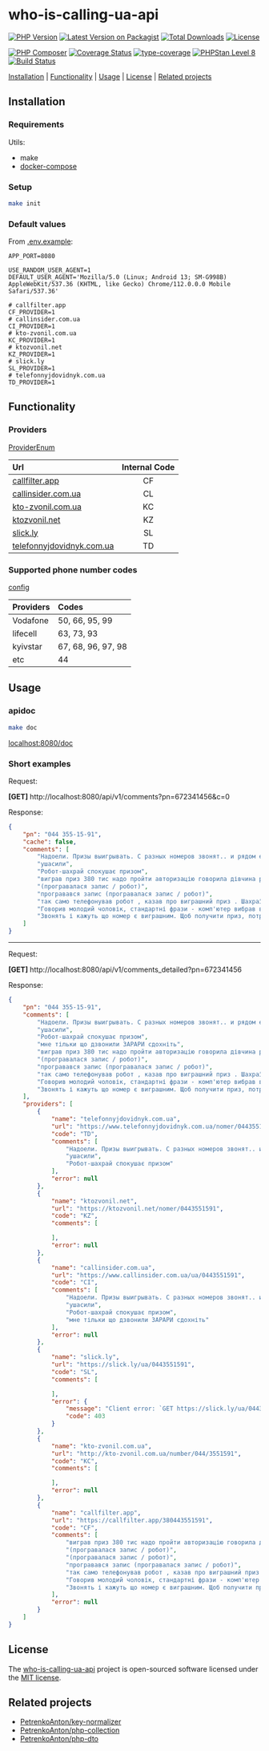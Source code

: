 # who-is-calling-ua-api

[![PHP Version](https://img.shields.io/packagist/php-v/petrenkoanton/who-is-calling-ua-api)](https://packagist.org/packages/petrenkoanton/who-is-calling-ua-api)
[![Latest Version on Packagist](https://img.shields.io/packagist/v/petrenkoanton/who-is-calling-ua-api.svg)](https://packagist.org/packages/petrenkoanton/who-is-calling-ua-api)
[![Total Downloads](https://img.shields.io/packagist/dt/petrenkoanton/who-is-calling-ua-api.svg)](https://packagist.org/packages/petrenkoanton/who-is-calling-ua-api)
[![License](https://img.shields.io/packagist/l/petrenkoanton/who-is-calling-ua-api)](https://packagist.org/packages/petrenkoanton/who-is-calling-ua-api)

[![PHP Composer](https://github.com/petrenkoanton/who-is-calling-ua-api/actions/workflows/tests.yml/badge.svg)](https://github.com/petrenkoanton/who-is-calling-ua-api/actions/workflows/tests.yml)
[![Coverage Status](https://coveralls.io/repos/github/PetrenkoAnton/who-is-calling-ua-api/badge.svg?branch=main)](https://coveralls.io/github/PetrenkoAnton/who-is-calling-ua-api?branch=main)
[![type-coverage](https://shepherd.dev/github/petrenkoanton/who-is-calling-ua-api/coverage.svg)](https://shepherd.dev/github/petrenkoanton/who-is-calling-ua-api)
[![PHPStan Level 8](https://img.shields.io/badge/PHPStan-Level%208-brightgreen)](https://github.com/petrenkoanton/who-is-calling-ua-api)
[![Build Status](https://github.com/petrenkoanton/who-is-calling-ua-api/workflows/coding-style/badge.svg)](https://github.com/petrenkoanton/who-is-calling-ua-api/actions)

[Installation](#installation) | [Functionality](#functionality) | [Usage](#usage) | [License](#license) | [Related projects](#related-projects)

## Installation

### Requirements

Utils:
- make
- [docker-compose](https://docs.docker.com/compose/gettingstarted)

### Setup

```bash
make init
```

### Default values

From [.env.example](./.env.example):
```dotenv
APP_PORT=8080

USE_RANDOM_USER_AGENT=1
DEFAULT_USER_AGENT='Mozilla/5.0 (Linux; Android 13; SM-G998B) AppleWebKit/537.36 (KHTML, like Gecko) Chrome/112.0.0.0 Mobile Safari/537.36'

# callfilter.app
CF_PROVIDER=1
# callinsider.com.ua
CI_PROVIDER=1
# kto-zvonil.com.ua
KC_PROVIDER=1
# ktozvonil.net
KZ_PROVIDER=1
# slick.ly
SL_PROVIDER=1
# telefonnyjdovidnyk.com.ua
TD_PROVIDER=1
```

## Functionality

### Providers

[ProviderEnum](./app/Core/ProviderEnum.php)

| Url                                                                  | Internal Code |
|:---------------------------------------------------------------------|:-------------:|
| [callfilter.app](https://callfilter.app/)                            |      CF       |
| [callinsider.com.ua](https://www.callinsider.com.ua/)                |      CL       |
| [kto-zvonil.com.ua](http://kto-zvonil.com.ua/)                       |      KC       |
| [ktozvonil.net](https://ktozvonil.net/)                              |      KZ       |
| [slick.ly](https://slick.ly/)                                        |      SL       |
| [telefonnyjdovidnyk.com.ua](https://www.telefonnyjdovidnyk.com.ua/)  |      TD       |

### Supported phone number codes

[config](./config/pn.php)

| Providers | Codes              |
|:----------|:-------------------|
| Vodafone  | 50, 66, 95, 99     |
| lifecell  | 63, 73, 93         |
| kyivstar  | 67, 68, 96, 97, 98 |
| etc       | 44                 |

## Usage

### apidoc

```bash
make doc
```

[localhost:8080/doc](http://localhost:8080/doc/index.html)

### Short examples

Request:

**[GET]** http://localhost:8080/api/v1/comments?pn=672341456&c=0

Response:

```json
{
    "pn": "044 355-15-91",
    "cache": false,
    "comments": [
        "Надоели. Призы выигрывать. С разных номеров звонят.. и рядом ещё АК этелеграмм пытаются взломать. Ставьте двойную защиту.",
        "ушасили",
        "Робот-шахрай спокушає призом",
        "виграв приз 380 тис надо пройти авторизацію говорила дівчина робот (програвалася запис / робот)",
        "(програвалася запис / робот)",
        "програвався запис (програвалася запис / робот)",
        "так само телефонував робот , казав про виграшний приз . Шахраї (програвалася запис / робот)",
        "Говорив молодий чоловік, стандартні фрази - комп'ютер вибрав ваш номер, ви виграли 400 тис., давайте пройдемо авторизацію і т.ж. \r Однозначно шахраї. (програвалася запис / робот)",
        "Звонять і кажуть що номер є виграшним. Щоб получити приз, потрібно дати всю інформацію про себе. МОШШОНИКИ (програвалася запис / робот)"
    ]
}
```

---

Request:

**[GET]** http://localhost:8080/api/v1/comments_detailed?pn=672341456

Response:

```json
{
    "pn": "044 355-15-91",
    "comments": [
        "Надоели. Призы выигрывать. С разных номеров звонят.. и рядом ещё АК этелеграмм пытаются взломать. Ставьте двойную защиту.",
        "ушасили",
        "Робот-шахрай спокушає призом",
        "мне тільки що дзвонили ЗАРАРИ сдохніть",
        "виграв приз 380 тис надо пройти авторизацію говорила дівчина робот (програвалася запис / робот)",
        "(програвалася запис / робот)",
        "програвався запис (програвалася запис / робот)",
        "так само телефонував робот , казав про виграшний приз . Шахраї (програвалася запис / робот)",
        "Говорив молодий чоловік, стандартні фрази - комп'ютер вибрав ваш номер, ви виграли 400 тис., давайте пройдемо авторизацію і т.ж. \r Однозначно шахраї. (програвалася запис / робот)",
        "Звонять і кажуть що номер є виграшним. Щоб получити приз, потрібно дати всю інформацію про себе. МОШШОНИКИ (програвалася запис / робот)"
    ],
    "providers": [
        {
            "name": "telefonnyjdovidnyk.com.ua",
            "url": "https://www.telefonnyjdovidnyk.com.ua/nomer/0443551591",
            "code": "TD",
            "comments": [
                "Надоели. Призы выигрывать. С разных номеров звонят.. и рядом ещё АК этелеграмм пытаются взломать. Ставьте двойную защиту.",
                "ушасили",
                "Робот-шахрай спокушає призом"
            ],
            "error": null
        },
        {
            "name": "ktozvonil.net",
            "url": "https://ktozvonil.net/nomer/0443551591",
            "code": "KZ",
            "comments": [

            ],
            "error": null
        },
        {
            "name": "callinsider.com.ua",
            "url": "https://www.callinsider.com.ua/ua/0443551591",
            "code": "CI",
            "comments": [
                "Надоели. Призы выигрывать. С разных номеров звонят.. и рядом ещё АК этелеграмм пытаются взломать. Ставьте двойную защиту.",
                "ушасили",
                "Робот-шахрай спокушає призом",
                "мне тільки що дзвонили ЗАРАРИ сдохніть"
            ],
            "error": null
        },
        {
            "name": "slick.ly",
            "url": "https://slick.ly/ua/0443551591",
            "code": "SL",
            "comments": [

            ],
            "error": {
                "message": "Client error: `GET https://slick.ly/ua/0443551591` resulted in a `403 Forbidden` response:\nerror code: 1006\n",
                "code": 403
            }
        },
        {
            "name": "kto-zvonil.com.ua",
            "url": "http://kto-zvonil.com.ua/number/044/3551591",
            "code": "KC",
            "comments": [

            ],
            "error": null
        },
        {
            "name": "callfilter.app",
            "url": "https://callfilter.app/380443551591",
            "code": "CF",
            "comments": [
                "виграв приз 380 тис надо пройти авторизацію говорила дівчина робот (програвалася запис / робот)",
                "(програвалася запис / робот)",
                "(програвалася запис / робот)",
                "програвався запис (програвалася запис / робот)",
                "так само телефонував робот , казав про виграшний приз . Шахраї (програвалася запис / робот)",
                "Говорив молодий чоловік, стандартні фрази - комп'ютер вибрав ваш номер, ви виграли 400 тис., давайте пройдемо авторизацію і т.ж. \r Однозначно шахраї. (програвалася запис / робот)",
                "Звонять і кажуть що номер є виграшним. Щоб получити приз, потрібно дати всю інформацію про себе. МОШШОНИКИ (програвалася запис / робот)"
            ],
            "error": null
        }
    ]
}
```

## License

The [who-is-calling-ua-api](https://github.com/PetrenkoAnton/who-is-calling-ua-api) project is open-sourced software licensed under the [MIT license](./LICENSE).

## Related projects

- [PetrenkoAnton/key-normalizer](https://github.com/PetrenkoAnton/key-normalizer)
- [PetrenkoAnton/php-collection](https://github.com/PetrenkoAnton/php-collection)
- [PetrenkoAnton/php-dto](https://github.com/PetrenkoAnton/php-dto)
